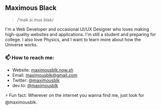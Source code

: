 ## Maximous Black

> /ˈmak.si.mus blak/

I'm a Web Developer and occasional UI/UX Designer who loves making high-quality websites and applications. I'm still a student and preparing for college. I also love Physics, and I want to learn more about how the Universe works.

### 📫 How to reach me:

- Website: [maximousblk.now.sh](https://maximousblk.now.sh/)
- Email: [maximousblk@gmail.com](mailto:maximousblk@gmail.com)
- Twitter: [@maximousblk](https://twitter.com/maximousblk)
- dev.to: [@maximousblk](https://dev.to/maximousblk)

⚡ Fun fact: Wherever on the internet you wanna find me, just look for @maximousblk.
